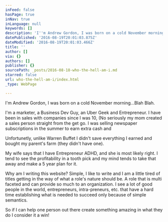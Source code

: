 ```yaml
---
inFeed: false
hasPage: true
inNav: true
inLanguage: null
keywords: []
description: 'I''m Andrew Gordon, I was born on a cold November morning...Blah Blah.'
datePublished: '2016-08-19T20:01:03.875Z'
dateModified: '2016-08-19T20:01:03.466Z'
title: ''
author: []
via: {}
authors: []
publisher: {}
sourcePath: _posts/2016-08-18-who-the-hell-am-i.md
starred: false
url: who-the-hell-am-i/index.html
_type: WebPage

---
```

I'm Andrew Gordon, I was born on a cold November morning...Blah Blah.

I'm a marketer, a Business Dev Guy, an Uber Geek and Entrepreneur. I have been in sales with companies since I was 10, (No seriously my mom created a sales person straight from the get go. I was selling newspaper subscriptions in the summer to earn extra cash and 

Unfortunetly, unlike Warren Buffet I didn't save everything I earned and bought my parent's farm (they didn't have one).

My wife says that I have Entrepreneur ADHD, and she is most likely right. I tend to see the profitability in a tooth pick and my mind tends to take that away and make a 5 year plan for it.

Why am I writing this website? Simple, I like to write and I am a little tired of titles getting in the way of what a role's nature should be. A role that is multi faceted and can provide so much to an organization. I see a lot of good people in the world, entrepreneurs, intra-preneurs, etc. that have a hard time establishing what is needed to succeed only because of simple semantics.

So if I can help one person out there create something amazing in what they do I consider it a win!